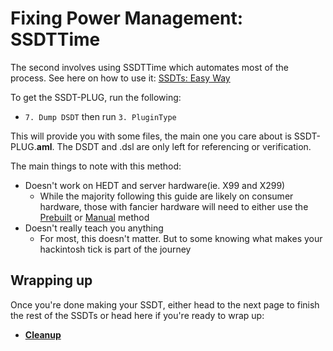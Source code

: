 # Fixing Power Management: SSDTTime

The second involves using SSDTTime which automates most of the process. See here on how to use it: [SSDTs: Easy Way](/ssdt-methods/ssdt-easy.md)

To get the SSDT-PLUG, run the following:

* `7. Dump DSDT` then run `3. PluginType`

This will provide you with some files, the main one you care about is SSDT-PLUG.**aml**. The DSDT and .dsl are only left for referencing or verification.

The main things to note with this method:

* Doesn't work on HEDT and server hardware(ie. X99 and X299)
  * While the majority following this guide are likely on consumer hardware, those with fancier hardware will need to either use the [Prebuilt](#prebuilts) or [Manual](#manual) method
* Doesn't really teach you anything
  * For most, this doesn't matter. But to some knowing what makes your hackintosh tick is part of the journey

## Wrapping up

Once you're done making your SSDT, either head to the next page to finish the rest of the SSDTs or head here if you're ready to wrap up:

* [**Cleanup**](/cleanup.md)
